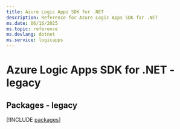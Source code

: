 ```yaml
---
title: Azure Logic Apps SDK for .NET
description: Reference for Azure Logic Apps SDK for .NET
ms.date: 06/16/2025
ms.topic: reference
ms.devlang: dotnet
ms.service: logicapps
---
```

# Azure Logic Apps SDK for .NET - legacy
## Packages - legacy
[!INCLUDE [packages](logic-apps-index.md)]